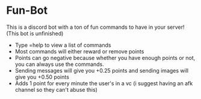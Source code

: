 # Fun-Bot
This is a discord bot with a ton of fun commands to have in your server! (This bot is unfinished)
- Type =help to view a list of commands
- Most commands will either reward or remove points
- Points can go negative because whether you have enough points or not, you can always use the commands. 
- Sending messages will give you +0.25 points and sending images will give you +0.50 points
- Adds 1 point for every minute the user's in a vc (i suggest having an afk channel so they can't abuse this)
